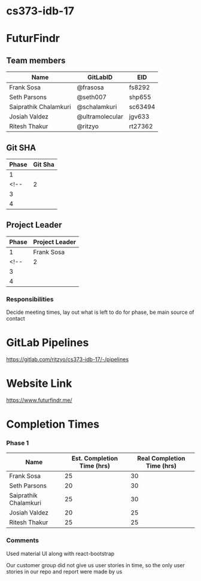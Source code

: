 # cs373-idb-17

# FuturFindr

## Team members

| **Name**              | **GitLabID**     | **EID** |
| --------------------- | ---------------- | ------- |
| Frank Sosa            | @frasosa         | fs8292  |
| Seth Parsons          | @seth007         | shp655  |
| Saiprathik Chalamkuri | @schalamkuri     | sc63494 |
| Josiah Valdez         | @ultramolecular  | jgv633  |
| Ritesh Thakur         | @ritzyo          | rt27362 |

## Git SHA

| **Phase** | **Git Sha**                              |
| --------- | ---------------------------------------- |
| 1         |                                          |
<!-- | 2         |                                          |
| 3         |                                          |
| 4         |                                          | -->

## Project Leader

| **Phase** | **Project Leader**   |
| --------- | -------------------- |
| 1         | Frank Sosa           |
<!-- | 2         |                      |
| 3         |                      |
| 4         |                      | -->

### Responsibilities

Decide meeting times, lay out what is left to do for phase, be main source of contact

# GitLab Pipelines

https://gitlab.com/ritzyo/cs373-idb-17/-/pipelines

# Website Link

https://www.futurfindr.me/

# Completion Times

### Phase 1

| Name                  | Est. Completion Time (hrs) | Real Completion Time (hrs) |
| --------------------- | -------------------------- | -------------------------- |
| Frank Sosa            | 25                         | 30                         |
| Seth Parsons          | 20                         | 30                         |
| Saiprathik Chalamkuri | 25                         | 30                         |
| Josiah Valdez         | 20                         | 25                         |
| Ritesh Thakur         | 25                         | 25                         |

<!-- ### Phase 2

| Name                  | Est. Completion Time (hrs) | Real Completion Time (hrs) |
| --------------------- | -------------------------- | -------------------------- |
| Frank Sosa            |                            |                            |
| Seth Parsons          |                            |                            |
| Saiprathik Chalamkuri |                            |                            |
| Josiah Valdez         |                            |                            |
| Ritesh Thakur         |                            |                            |

### Phase 3

| Name                  | Est. Completion Time (hrs) | Real Completion Time (hrs) |
| --------------------- | -------------------------- | -------------------------- |
| Frank Sosa            |                            |                            |
| Seth Parsons          |                            |                            |
| Saiprathik Chalamkuri |                            |                            |
| Josiah Valdez         |                            |                            |
| Ritesh Thakur         |                            |                            |

### Phase 4

| Name                  | Est. Completion Time (hrs) | Real Completion Time (hrs) |
| --------------------- | -------------------------- | -------------------------- |
| Frank Sosa            |                            |                            |
| Seth Parsons          |                            |                            |
| Saiprathik Chalamkuri |                            |                            |
| Josiah Valdez         |                            |                            |
| Ritesh Thakur         |                            |                            | -->

### Comments

Used material UI along with react-bootstrap

Our customer group did not give us user stories in time, so the only user stories in our repo and report were made by us

<!-- # RFP

**Description**: This platform allows its users to plan out their future in terms of finding the right place to advance their education, find the right place to work in the real world, or find a place to live for either of those. We are providing an all in one platform that is applicable to anyone who is interested in advancing themselves, whether it be a high school student, or someone who is looking to potentially switch careers, or someone who just wants to find a place to live from where their place of work or school is at.

**Data Sources**:
- https://rapidapi.com/LinkUpJobSearch/api/linkup-job-search/details
- https://api.apartments.com/v1
- https://rapidapi.com/sshanbond/api/university-college-list-and-rankings

**Models**:
- **Jobs/Careers**
  - **Estimated Instance Count**: 1,000,000 (depends on job market)
  - **Attributes for filtering and sorting**: company, industry, location, name, salary range
  - **Media**: link to job posting, job description, job’s metadata
  - **Connection to other models**: housing near job location, schools near job location
- **College/Universities and public/private schools**
  - **Estimated Instance Count**: 10,000
  - **Attributes for filtering and sorting**: offered majors, location, name, ranking, tuition price range, reviews
  - **Media**: Campus pictures, map, video
  - **Connection to other models**: Nearby job listings, nearby housing
- **Housing**
  - **Estimated Instance Count**: 5,000
  - **Attributes for filtering and sorting**: Price, location, beds, baths, reviews
  - **Media**: Pictures of inside, outside, neighborhood, map,
  - **Connection to other models**: Distance from job, distance from college

**Organizational Technique**: Traditional organization with one page per model.

**Questions**:
- If I want to attend this college/university what are some of my off campus housing options?
- If I have to relocate for a job listing what does the housing market look like in that area?
- If I find a place I would like to live in, do I or my family have good education options nearby?
- Can I get a job after graduating without moving? -->


<!-- 

## Getting started

To make it easy for you to get started with GitLab, here's a list of recommended next steps.

Already a pro? Just edit this README.md and make it your own. Want to make it easy? [Use the template at the bottom](#editing-this-readme)!

## Add your files

- [ ] [Create](https://docs.gitlab.com/ee/user/project/repository/web_editor.html#create-a-file) or [upload](https://docs.gitlab.com/ee/user/project/repository/web_editor.html#upload-a-file) files
- [ ] [Add files using the command line](https://docs.gitlab.com/ee/gitlab-basics/add-file.html#add-a-file-using-the-command-line) or push an existing Git repository with the following command:

```
cd existing_repo
git remote add origin https://gitlab.com/ritzyo/cs373-idb-17.git
git branch -M main
git push -uf origin main
```

## Integrate with your tools

- [ ] [Set up project integrations](https://gitlab.com/ritzyo/cs373-idb-17/-/settings/integrations)

## Collaborate with your team

- [ ] [Invite team members and collaborators](https://docs.gitlab.com/ee/user/project/members/)
- [ ] [Create a new merge request](https://docs.gitlab.com/ee/user/project/merge_requests/creating_merge_requests.html)
- [ ] [Automatically close issues from merge requests](https://docs.gitlab.com/ee/user/project/issues/managing_issues.html#closing-issues-automatically)
- [ ] [Enable merge request approvals](https://docs.gitlab.com/ee/user/project/merge_requests/approvals/)
- [ ] [Automatically merge when pipeline succeeds](https://docs.gitlab.com/ee/user/project/merge_requests/merge_when_pipeline_succeeds.html)

## Test and Deploy

Use the built-in continuous integration in GitLab.

- [ ] [Get started with GitLab CI/CD](https://docs.gitlab.com/ee/ci/quick_start/index.html)
- [ ] [Analyze your code for known vulnerabilities with Static Application Security Testing(SAST)](https://docs.gitlab.com/ee/user/application_security/sast/)
- [ ] [Deploy to Kubernetes, Amazon EC2, or Amazon ECS using Auto Deploy](https://docs.gitlab.com/ee/topics/autodevops/requirements.html)
- [ ] [Use pull-based deployments for improved Kubernetes management](https://docs.gitlab.com/ee/user/clusters/agent/)
- [ ] [Set up protected environments](https://docs.gitlab.com/ee/ci/environments/protected_environments.html)

***

# Editing this README

When you're ready to make this README your own, just edit this file and use the handy template below (or feel free to structure it however you want - this is just a starting point!). Thank you to [makeareadme.com](https://www.makeareadme.com/) for this template.

## Suggestions for a good README
Every project is different, so consider which of these sections apply to yours. The sections used in the template are suggestions for most open source projects. Also keep in mind that while a README can be too long and detailed, too long is better than too short. If you think your README is too long, consider utilizing another form of documentation rather than cutting out information.

## Name
Choose a self-explaining name for your project.

## Description
Let people know what your project can do specifically. Provide context and add a link to any reference visitors might be unfamiliar with. A list of Features or a Background subsection can also be added here. If there are alternatives to your project, this is a good place to list differentiating factors.

## Badges
On some READMEs, you may see small images that convey metadata, such as whether or not all the tests are passing for the project. You can use Shields to add some to your README. Many services also have instructions for adding a badge.

## Visuals
Depending on what you are making, it can be a good idea to include screenshots or even a video (you'll frequently see GIFs rather than actual videos). Tools like ttygif can help, but check out Asciinema for a more sophisticated method.

## Installation
Within a particular ecosystem, there may be a common way of installing things, such as using Yarn, NuGet, or Homebrew. However, consider the possibility that whoever is reading your README is a novice and would like more guidance. Listing specific steps helps remove ambiguity and gets people to using your project as quickly as possible. If it only runs in a specific context like a particular programming language version or operating system or has dependencies that have to be installed manually, also add a Requirements subsection.

## Usage
Use examples liberally, and show the expected output if you can. It's helpful to have inline the smallest example of usage that you can demonstrate, while providing links to more sophisticated examples if they are too long to reasonably include in the README.

## Support
Tell people where they can go to for help. It can be any combination of an issue tracker, a chat room, an email address, etc.

## Roadmap
If you have ideas for releases in the future, it is a good idea to list them in the README.

## Contributing
State if you are open to contributions and what your requirements are for accepting them.

For people who want to make changes to your project, it's helpful to have some documentation on how to get started. Perhaps there is a script that they should run or some environment variables that they need to set. Make these steps explicit. These instructions could also be useful to your future self.

You can also document commands to lint the code or run tests. These steps help to ensure high code quality and reduce the likelihood that the changes inadvertently break something. Having instructions for running tests is especially helpful if it requires external setup, such as starting a Selenium server for testing in a browser.

## Authors and acknowledgment
Show your appreciation to those who have contributed to the project.

## License
For open source projects, say how it is licensed.

## Project status
If you have run out of energy or time for your project, put a note at the top of the README saying that development has slowed down or stopped completely. Someone may choose to fork your project or volunteer to step in as a maintainer or owner, allowing your project to keep going. You can also make an explicit request for maintainers. -->
